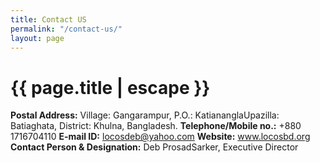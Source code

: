 ```yaml
---
title: Contact US
permalink: "/contact-us/"
layout: page
---
```


<h1 class="page-title">{{ page.title | escape }}</h1>

**Postal Address:** Village: Gangarampur, P.O.: KatiananglaUpazilla: Batiaghata, District: Khulna, Bangladesh.
**Telephone/Mobile no.:** \+880 1716704110
**E-mail ID:** locosdeb@yahoo.com
**Website:** www.locosbd.org
**Contact Person & Designation:** Deb ProsadSarker, Executive Director